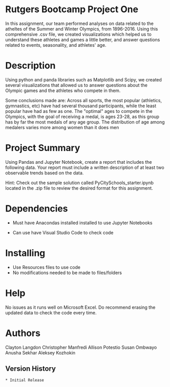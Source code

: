 # Rutgers Bootcamp Project One 

In this assignment, our team performed analyses on data related to the atheltes of the Summer and Winter Olympics, from  1896-2016. Using this comprehensive .csv file, we created visualizations which helped us to understand these athletes and games a little better, and answer questions related to events, seasonality, and athletes' age. 

# Description

Using python and panda libraries such as Matplotlib and Scipy, we created several visualizations that allowed us to answer questions about the Olympic games and the athletes who compete in them.

Some conclusions made are:
   Across all sports, the most popular (athletics, gymnastics, etc) have had several thousand participants, while the least popular have had as few as one.
   The "optimal" ages to compete in the Olympics, with the goal of receiving a medal, is ages 23-28, as this group has by far the most medals of any age group.
   The distribution of age among medalers varies more among women than it does men
   

# Project Summary

Using Pandas and Jupyter Notebook, create a report that includes the following data. Your report must include a written description of at least two observable trends based on the data.

Hint: Check out the sample solution called PyCitySchools_starter.ipynb located in the .zip file to review the desired format for this assignment.

# Dependencies

* Must have Anacondas installed installed to use Jupyter Notebooks

* Can use have Visual Studio Code to check code 

# Installing

* Use Resources files to use code 
* No modifications needed to be made to files/folders

# Help

No issues as it runs well on Microsoft Excel. Do recommend erasing the updated data to check the code every time. 

# Authors

Clayton Langdon
Christopher Manfredi 
Allison Potestio
Susan Ombwayo
Anusha Sekhar
Aleksey Kozhokin

## Version History

    * Initial Release
